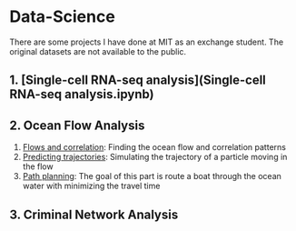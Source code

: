 # Data-Science
There are some projects I have done at MIT as an exchange student. The original datasets are not available to the public.

## 1. [Single-cell RNA-seq analysis](Single-cell RNA-seq analysis.ipynb)

## 2. Ocean Flow Analysis
1. [Flows and correlation](Ocean_Flow/Ocean_Flow_1.ipynb): Finding the ocean flow and correlation patterns
2. [Predicting trajectories](Ocean_Flow/Ocean_Flow_2.ipynb): Simulating the trajectory of a particle moving in the flow
3. [Path planning](Ocean_Flow/Ocean_Flow_3.ipynb): The goal of this part is route a boat through the ocean water  with minimizing the travel time

## 3. Criminal Network Analysis

      
